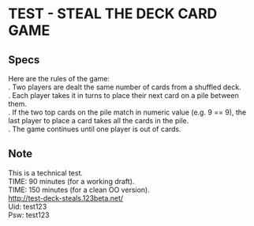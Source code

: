 # TEST - STEAL THE DECK CARD GAME #

Specs
-----
Here are the rules of the game:<br/>
. Two players are dealt the same number of cards from a shuffled deck.<br/>
. Each player takes it in turns to place their next card on a pile between them.<br/>
. If the two top cards on the pile match in numeric value (e.g. 9 == 9), the last player to place a card takes all the cards in the pile.<br/>
. The game continues until one player is out of cards.

Note
----
This is a technical test.<br/>
TIME: 90 minutes (for a working draft).<br/>
TIME: 150 minutes (for a clean OO version).<br/>
http://test-deck-steals.123beta.net/<br/>
Uid: test123<br/>
Psw: test123